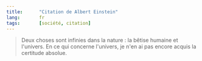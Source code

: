 ```yaml
--- 
title:      "Citation de Albert Einstein" 
lang:       fr 
tags:       [société, citation]
---
```


> Deux choses sont infinies dans la nature : la bêtise humaine et l'univers.  En ce qui concerne l'univers, je n'en ai pas encore acquis la certitude absolue.
